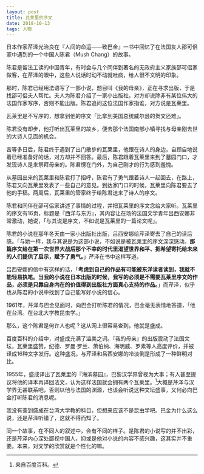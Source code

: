 ```yaml
---
layout: post
title: 瓦莱里的序文
date: 2018-10-13
tags: 人物
---
```


日本作家芹泽光治良在『人间的命运——致巴金』一书中回忆了在法国友人邵可侣家中遇到的一个中国人陈君（Mush Chang）的故事。

陈君是留法工读的中国青年，有时会与几个同伴到著名的无政府主义家族邵可侣家做客，在芹泽的眼中，这些人说话时动不动就吐痰，给人很不文明的印象。

那时，陈君已经用法语写了一部小说，题目叫《我的母亲》，正在寻求出版，于是找邵可侣夫人帮忙。夫人为陈君介绍了一家小出版社，对方却说除非有某位伟大的法国作家写序，否则不能出版。陈君追问这位法国作家指谁，对方说是瓦莱里。

瓦莱里是不写序的，想拿到他的序文「比拿到美国总统威尔逊的贺文还难」。

陈君没有却步，他打听出瓦莱里的故乡，便去那个法国南部小镇寻找与母亲刚去世的大诗人见面的机会。

苦等多日后，陈君终于遇到了出门散步的瓦莱里，他跟在诗人的身边，自顾自地说着已经准备好的话，对方却并不回答。最后，陈君跟着瓦莱里来到了墓园门口，才发现诗人是来祭拜母亲的。陈君愣在门外，为自己刚才的行为感到羞愧。

从墓园出来的瓦莱里和陈君打了招呼，陈君有了勇气跟着诗人一起回去，在路上，陈君又向瓦莱里发表了一些自己的意见。到达家门口的时候，瓦莱里向陈君要去了他的手稿。两周后，瓦莱里的管家终于给陈君送来了诗人的序文。

陈君和同伴在邵可侣家讲述了事情的过程，并把瓦莱里的序文念给大家听。瓦莱里的序文有16页，标题是『西洋与东方』，其内容让在场的法国文学青年吕西安娜非常激动，她说，「与其说是序文，不如说是瓦莱里的一篇论文呢」。

陈君的小说在那年冬天由一家小出版社出版，吕西安娜给芹泽寄去了自己的读后感。「与她一样，我与其说是为这部小说，不如说是被瓦莱里的序文深深感动。**那篇序文给在第一次世界大战后那个不幸的时代里渴望世界和平、把希望寄托给未来的人们提供了启示，赋予了勇气。**」芹泽在书中这样写道。

吕西安娜的信中有这样的话，「**考虑到自己的作品有可能被东洋读者读到，我就不能轻易执笔。当我的小说在日本出版的时候，我写的必须是不需要瓦莱里序文的作品，必须是只靠自身内在的价值得到出版社方面真心支持的作品。**」而芹泽，似乎也从陈君的小说中找到了自己能写好小说的信心。

1961年，芹泽与巴金见面时，向巴金打听陈君的情况，巴金毫无表情地答道，「他在台湾。在台北大学教昆虫学。」

那么，这个陈君是何许人也呢？这从网上很容易查到，他就是盛成。

百度百科的介绍中，对盛成充满了溢美之词。『我的母亲』的出版震动了法国文坛，瓦莱里盛赞，纪德、罗曼·罗兰、萧伯纳、海明威、罗素等人高度评价，并被译成16种文字发行。这种盛况，与芹泽和吕西安娜的冷淡倒是形成了一种鲜明对比。

1955年，盛成译出了瓦莱里的『海滨墓园』，巴黎汉学界曾视为大事；有人甚至提议将他的译本再译回法文，认为这样法国就会拥有两个瓦莱里。[^1]大概是芹泽与汉学界无甚联系吧，否则以他与法国的渊源，也该会听说这种文坛盛事，又何必向巴金打听陈君的消息呢。

我没有查到盛成在台湾大学教的科目，但想来应该不是昆虫学吧。巴金为什么这么说，还是芹泽听错了，这就不得而知了。

同一个故事，在不同人的叙述中，会有不同的样子。是陈君的小说写的并不出彩，还是芹泽内心深处鄙视中国人，抑或是他对小说的内容不感兴趣，这其实并不重要。本来，对文学的欣赏就是个性化的嘛。


[^1]: 来自百度百科。

